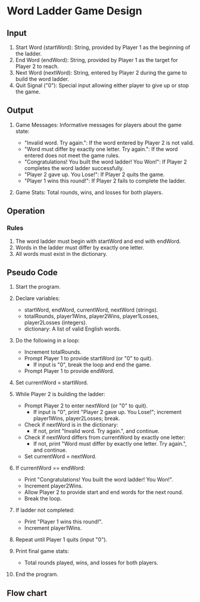 # Word Ladder Game Design

## Input

1. Start Word (startWord): String, provided by Player 1 as the beginning of the ladder.  
2. End Word (endWord): String, provided by Player 1 as the target for Player 2 to reach.  
3. Next Word (nextWord): String, entered by Player 2 during the game to build the word ladder.  
4. Quit Signal ("0"): Special input allowing either player to give up or stop the game.  

## Output

1. Game Messages: Informative messages for players about the game state:
   - "Invalid word. Try again.": If the word entered by Player 2 is not valid.
   - "Word must differ by exactly one letter. Try again.": If the word entered does not meet the game rules.
   - "Congratulations! You built the word ladder! You Won!": If Player 2 completes the word ladder successfully.
   - "Player 2 gave up. You Lose!": If Player 2 quits the game.  
   - "Player 1 wins this round!": If Player 2 fails to complete the ladder.  

2. Game Stats: Total rounds, wins, and losses for both players.

## Operation

### Rules

1. The word ladder must begin with startWord and end with endWord.
2. Words in the ladder must differ by exactly one letter.
3. All words must exist in the dictionary.

## Pseudo Code

1. Start the program.

2. Declare variables:
   - startWord, endWord, currentWord, nextWord (strings).
   - totalRounds, player1Wins, player2Wins, player1Losses, player2Losses (integers).
   - dictionary: A list of valid English words.

3. Do the following in a loop:
   - Increment totalRounds.
   - Prompt Player 1 to provide startWord (or "0" to quit).  
     - If input is "0", break the loop and end the game.  
   - Prompt Player 1 to provide endWord.

4. Set currentWord = startWord.

5. While Player 2 is building the ladder:
   - Prompt Player 2 to enter nextWord (or "0" to quit).  
     - If input is "0", print "Player 2 gave up. You Lose!"; increment player1Wins, player2Losses; break.
   - Check if nextWord is in the dictionary:
     - If not, print "Invalid word. Try again.", and continue.
   - Check if nextWord differs from currentWord by exactly one letter:
     - If not, print "Word must differ by exactly one letter. Try again.", and continue.
   - Set currentWord = nextWord.

6. If currentWord == endWord:
   - Print "Congratulations! You built the word ladder! You Won!".
   - Increment player2Wins.
   - Allow Player 2 to provide start and end words for the next round.
   - Break the loop.

7. If ladder not completed:
   - Print "Player 1 wins this round!".
   - Increment player1Wins.

8. Repeat until Player 1 quits (input "0").

9. Print final game stats:
   - Total rounds played, wins, and losses for both players.

10. End the program.


 ## Flow chart
 
